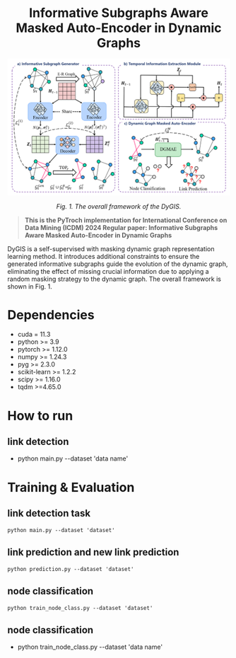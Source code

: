 <h1 align="center">
Informative Subgraphs Aware Masked Auto-Encoder in Dynamic Graphs
</h1>


<p align="center">
  <img src="img.png"/>
<p align="center"><em>Fig. 1. The overall framework of the DyGIS.</em>
</p>

 >**This is the PyTroch implementation for International Conference on Data Mining (ICDM) 2024 Regular paper: 
Informative Subgraphs Aware Masked Auto-Encoder in Dynamic Graphs**

DyGIS is a self-supervised with masking dynamic graph representation learning method. It introduces additional constraints to ensure 
the generated informative subgraphs guide the evolution of the dynamic graph, eliminating the effect of missing crucial information 
due to applying a random masking strategy to the dynamic graph. The overall framework is shown in Fig. 1.

# Dependencies
* cuda = 11.3
* python >= 3.9
* pytorch >= 1.12.0
* numpy >= 1.24.3
* pyg >= 2.3.0
* scikit-learn >= 1.2.2
* scipy >= 1.16.0
* tqdm >=4.65.0
# How to run
## link detection
* python main.py --dataset 'data name'


# Training & Evaluation
## link detection task
```
python main.py --dataset 'dataset'
```

## link prediction and new link prediction
```
python prediction.py --dataset 'dataset'
```

## node classification
```
python train_node_class.py --dataset 'dataset'
```

## node classification
* python train_node_class.py --dataset 'data name'


